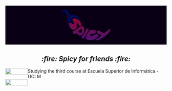 ![SpicyBanner](SpicyBanner.png)
 <h2 align = "middle"><i> :fire: Spicy for friends :fire: </i></h2>
 <html>
   <head>
   </head>
 
   <body>
     <div>
      <img src="https://esi.uclm.es/files/pictures/285/content_Logo_ESI_fondo_negro.jpg" width="70" height="20" align = "left">
        Studying the third course at Escuela Superior de Informática - UCLM
      </img>
     </div>
     <div>
       <img src="" width="70" height="20" align = "left">
       </img>
     </div>
   </body>
 </html>
